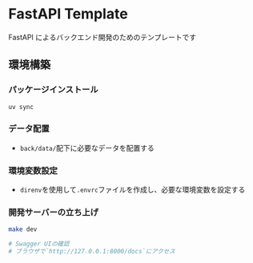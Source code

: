 # FastAPI Template

FastAPI によるバックエンド開発のためのテンプレートです

## 環境構築

### パッケージインストール

```bash
uv sync
```

### データ配置

- `back/data/`配下に必要なデータを配置する

### 環境変数設定

- `direnv`を使用して`.envrc`ファイルを作成し、必要な環境変数を設定する

### 開発サーバーの立ち上げ

```bash
make dev
```

```bash
# Swagger UIの確認
# ブラウザで`http://127.0.0.1:8000/docs`にアクセス
```
